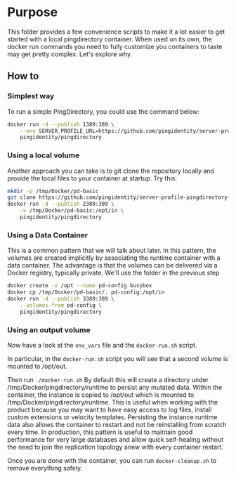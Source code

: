 # Purpose
This folder provides a few convenience scripts to make it a lot easier to get started with a local pingdirectory container.
When used on its own, the docker run commands you need to fully customize you containers to taste may get pretty complex.
Let's explore why.

## How to
### Simplest way
To run a simple PingDirectory, you could use the command below:
```Bash
docker run -d --publish 1389:389 \
    --env SERVER_PROFILE_URL=https://github.com/pingidentity/server-profile-pingdirectory-basic.git \
    pingidentity/pingdirectory
```

### Using a local volume
Another approach you can take is to git clone the repository locally and provide the local files to your container at startup. Try this:
```Bash
mkdir -p /tmp/Docker/pd-basic
git clone https://github.com/pingidentity/server-profile-pingdirectory-basic.git /tmp/Docker/pd-basic
docker run -d --publish 2389:389 \
    -v /tmp/Docker/pd-basic:/opt/in \
    pingidentity/pingdirectory
```
### Using a Data Container
This is a common pattern that we will talk about later.
In this pattern, the volumes are created implicitly by associating the runtime container with a data container. The advantage is that the volumes can be delivered via a Docker registry, typically private.
We'll use the folder in the previous step
```Bash
docker create -v /opt --name pd-config busybox
docker cp /tmp/Docker/pd-basic/. pd-config:/opt/in
docker run -d --publish 3389:389 \
    --volumes-from pd-config \
    pingidentity/pingdirectory
```

### Using an output volume
Now have a look at the `env_vars` file and the `docker-run.sh` script.

In particular, in the `docker-run.sh` script you will see that a second volume is mounted to /opt/out.

Then run `./docker-run.sh`
By default this will create a directory under /tmp/Docker/pingdirectory/runtime to persist any mutated data.
Within the container, the instance is copied to /opt/out which is mounted to /tmp/Docker/pingdirectory/runtime.
This is useful when working with the product because you may want to have easy access to log files, install custom extensions or velocity templates. Persisting the instance runtime data also allows the container to restart and not be reinstalling from scratch every time.
In production, this pattern is useful to maintain good performance for very large databases and allow quick self-healing without the need to join the replication topology anew with every container restart.

Once you are done with the container, you can run `docker-cleanup.sh` to remove everything safely.